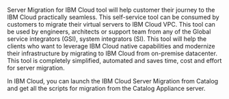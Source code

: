 Server Migration for IBM Cloud tool will help customer their journey to the IBM Cloud practically seamless. This self-service tool can be consumed by customers to migrate their virtual servers to IBM Cloud VPC. This tool can be used by engineers, architects or support team from any of the Global service integrators (GSI), system integrators (SI). This tool will help the clients who want to leverage IBM Cloud native capabilities and modernize their infrastructure by migrating to IBM Cloud from on-premise datacenter. This tool is completely simplified, automated and saves time, cost and effort for server migration.

In IBM Cloud, you can launch the IBM Cloud Server Migration from Catalog and get all the scripts for migration from the Catalog Appliance server.
